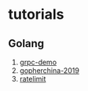 # tutorials

## Golang

1. [grpc-demo](/golang/grpc_demo)
2. [gopherchina-2019](/golang/gopherchina/2019)
3. [ratelimit](/golang/ratelimit/)
